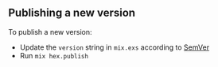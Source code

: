 ## Publishing a new version

To publish a new version:

* Update the `version` string in `mix.exs` according to [SemVer](https://semver.org/spec/v2.0.0.html)
* Run `mix hex.publish`
